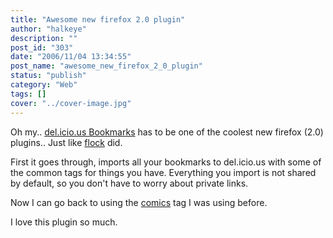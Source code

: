 ```yaml
---
title: "Awesome new firefox 2.0 plugin"
author: "halkeye"
description: ""
post_id: "303"
date: "2006/11/04 13:34:55"
post_name: "awesome_new_firefox_2_0_plugin"
status: "publish"
category: "Web"
tags: []
cover: "../cover-image.jpg"
---
```


Oh my.. [del.icio.us Bookmarks](https://addons.mozilla.org/firefox/3615/) has to be one of the coolest new firefox (2.0) plugins.. Just like [flock](https://www.flock.com) did.

First it goes through, imports all your bookmarks to del.icio.us with some of the common tags for things you have. Everything you import is not shared by default, so you don't have to worry about private links.

Now I can go back to using the [comics](https://del.icio.us/halkeye/comics) tag I was using before.

I love this plugin so much.
